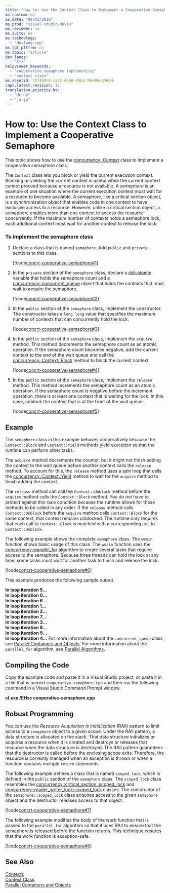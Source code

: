 ```yaml
---
title: "How to: Use the Context Class to Implement a Cooperative Semaphore"
ms.custom: na
ms.date: "09/22/2016"
ms.prod: "visual-studio-dev14"
ms.reviewer: na
ms.suite: na
ms.technology: 
  - "devlang-cpp"
ms.tgt_pltfrm: na
ms.topic: "article"
dev_langs: 
  - "C++"
helpviewer_keywords: 
  - "cooperative semaphore implementing"
  - "context class"
ms.assetid: 22f4b9c0-ca22-4a68-90ba-39e99ea76696
caps.latest.revision: 17
translation.priority.ht: 
  - "de-de"
  - "ja-jp"
---
```

# How to: Use the Context Class to Implement a Cooperative Semaphore
This topic shows how to use the [concurrency::Context](../VS_csharp/context-class.md) class to implement a cooperative semaphore class.  
  
 The `Context` class lets you block or yield the current execution context. Blocking or yielding the current context is useful when the current context cannot proceed because a resource is not available. A *semaphore* is an example of one situation where the current execution context must wait for a resource to become available. A semaphore, like a critical section object, is a synchronization object that enables code in one context to have exclusive access to a resource. However, unlike a critical section object, a semaphore enables more than one context to access the resource concurrently. If the maximum number of contexts holds a semaphore lock, each additional context must wait for another context to release the lock.  
  
### To implement the semaphore class  
  
1.  Declare a class that is named `semaphore`. Add `public` and `private` sections to this class.  
  
     [!code[concrt-cooperative-semaphore#1](../VS_csharp/codesnippet/CPP/how-to--use-the-context-class-to-implement-a-cooperative-semaphore_1.cpp)]  
  
2.  In the `private` section of the `semaphore` class, declare a [std::atomic](../VS_csharp/atomic-structure.md) variable that holds the semaphore count and a [concurrency::concurrent_queue](../VS_csharp/concurrent_queue-class.md) object that holds the contexts that must wait to acquire the semaphore.  
  
     [!code[concrt-cooperative-semaphore#2](../VS_csharp/codesnippet/CPP/how-to--use-the-context-class-to-implement-a-cooperative-semaphore_2.cpp)]  
  
3.  In the `public` section of the `semaphore` class, implement the constructor. The constructor takes a `long long` value that specifies the maximum number of contexts that can concurrently hold the lock.  
  
     [!code[concrt-cooperative-semaphore#3](../VS_csharp/codesnippet/CPP/how-to--use-the-context-class-to-implement-a-cooperative-semaphore_3.cpp)]  
  
4.  In the `public` section of the `semaphore` class, implement the `acquire` method. This method decrements the semaphore count as an atomic operation. If the semaphore count becomes negative, add the current context to the end of the wait queue and call the [concurrency::Context::Block](../VS_csharp/context--block-method.md) method to block the current context.  
  
     [!code[concrt-cooperative-semaphore#4](../VS_csharp/codesnippet/CPP/how-to--use-the-context-class-to-implement-a-cooperative-semaphore_4.cpp)]  
  
5.  In the `public` section of the `semaphore` class, implement the `release` method. This method increments the semaphore count as an atomic operation. If the semaphore count is negative before the increment operation, there is at least one context that is waiting for the lock. In this case, unblock the context that is at the front of the wait queue.  
  
     [!code[concrt-cooperative-semaphore#5](../VS_csharp/codesnippet/CPP/how-to--use-the-context-class-to-implement-a-cooperative-semaphore_5.cpp)]  
  
## Example  
 The `semaphore` class in this example behaves cooperatively because the `Context::Block` and `Context::Yield` methods yield execution so that the runtime can perform other tasks.  
  
 The `acquire` method decrements the counter, but it might not finish adding the context to the wait queue before another context calls the `release` method. To account for this, the `release` method uses a spin loop that calls the [concurrency::Context::Yield](../VS_csharp/context--yield-method.md) method to wait for the `acquire` method to finish adding the context.  
  
 The `release` method can call the `Context::Unblock` method before the `acquire` method calls the `Context::Block` method. You do not have to protect against this race condition because the runtime allows for these methods to be called in any order. If the `release` method calls `Context::Unblock` before the `acquire` method calls `Context::Block` for the same context, that context remains unblocked. The runtime only requires that each call to `Context::Block` is matched with a corresponding call to `Context::Unblock`.  
  
 The following example shows the complete `semaphore` class. The `wmain` function shows basic usage of this class. The `wmain` function uses the [concurrency::parallel_for](../VS_csharp/parallel_for-function.md) algorithm to create several tasks that require access to the semaphore. Because three threads can hold the lock at any time, some tasks must wait for another task to finish and release the lock.  
  
 [!code[concrt-cooperative-semaphore#6](../VS_csharp/codesnippet/CPP/how-to--use-the-context-class-to-implement-a-cooperative-semaphore_6.cpp)]  
  
 This example produces the following sample output.  
  
 **In loop iteration 5...**  
**In loop iteration 0...**  
**In loop iteration 6...**  
**In loop iteration 1...**  
**In loop iteration 2...**  
**In loop iteration 7...**  
**In loop iteration 3...**  
**In loop iteration 8...**  
**In loop iteration 9...**  
**In loop iteration 4...** For more information about the `concurrent_queue` class, see [Parallel Containers and Objects](../VS_csharp/parallel-containers-and-objects.md). For more information about the `parallel_for` algorithm, see [Parallel Algorithms](../VS_csharp/parallel-algorithms.md).  
  
## Compiling the Code  
 Copy the example code and paste it in a Visual Studio project, or paste it in a file that is named `cooperative-semaphore.cpp` and then run the following command in a Visual Studio Command Prompt window.  
  
 **cl.exe /EHsc cooperative-semaphore.cpp**  
  
## Robust Programming  
 You can use the *Resource Acquisition Is Initialization* (RAII) pattern to limit access to a `semaphore` object to a given scope. Under the RAII pattern, a data structure is allocated on the stack. That data structure initializes or acquires a resource when it is created and destroys or releases that resource when the data structure is destroyed. The RAII pattern guarantees that the destructor is called before the enclosing scope exits. Therefore, the resource is correctly managed when an exception is thrown or when a function contains multiple `return` statements.  
  
 The following example defines a class that is named `scoped_lock`, which is defined in the `public` section of the `semaphore` class. The `scoped_lock` class resembles the [concurrency::critical_section::scoped_lock](../VS_csharp/critical_section--scoped_lock-class.md) and [concurrency::reader_writer_lock::scoped_lock](../VS_csharp/reader_writer_lock--scoped_lock-class.md) classes. The constructor of the `semaphore::scoped_lock` class acquires access to the given `semaphore` object and the destructor releases access to that object.  
  
 [!code[concrt-cooperative-semaphore#7](../VS_csharp/codesnippet/CPP/how-to--use-the-context-class-to-implement-a-cooperative-semaphore_7.cpp)]  
  
 The following example modifies the body of the work function that is passed to the `parallel_for` algorithm so that it uses RAII to ensure that the semaphore is released before the function returns. This technique ensures that the work function is exception-safe.  
  
 [!code[concrt-cooperative-semaphore#8](../VS_csharp/codesnippet/CPP/how-to--use-the-context-class-to-implement-a-cooperative-semaphore_8.cpp)]  
  
## See Also  
 [Contexts](../VS_csharp/contexts.md)   
 [Context Class](../VS_csharp/context-class.md)   
 [Parallel Containers and Objects](../VS_csharp/parallel-containers-and-objects.md)
